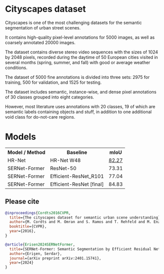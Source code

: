 # Cityscapes dataset

Cityscapes is one of the most challenging datasets for the semantic segmentation of urban street scenes. 

It contains high-quality pixel-level annotations for 5000 images, as well as coarsely annotated 20000 images. 

The dataset contains diverse stereo video sequences with the sizes of 1024 by 2048 pixels, 
recorded during the daytime of 50 European cities visited in several months (spring, summer, and fall) 
with good or average weather conditions. 

The dataset of 5000 fine annotations is divided into three sets: 2975 for training, 500 for validation, and 1525 for testing. 

The dataset includes semantic, instance-wise, and dense pixel annotations of 30 classes grouped into eight categories. 

However, most literature uses annotations with 20 classes, 19 of which are semantic labels containing objects and stuff, 
in addition to one additional void class for do-not-care regions.
# Models
<table><tbody>
<!-- START TABLE -->
<!-- TABLE HEADER -->
<th valign="bottom">Model / Method</th>
<th valign="bottom">Baseline</th>
<th valign="bottom">mIoU</th>
<!-- TABLE BODY -->
<!-- ROW: 1 -->
<tr><td align="left">HR-Net</td>
<td align="left">HR-Net W48</td>
<td align="center"><a href="https://huggingface.co/spaces/serdarerisen/SERNet-Former/blob/main/cityscapes_trainval.pth">82.27</a></td>
</tr>
<!-- ROW: 2 -->
<tr><td align="left">SERNet-Former</td>
<td align="left">ResNet-50</td>
<td align="center">73.31</td>
</tr>
<!-- ROW: 3 -->
<tr><td align="left">SERNet-Former</td>
<td align="left">Efficient-ResNet_R101</td>
<td align="center">77.04</td>
<!-- ROW: 4 -->
<tr><td align="left">SERNet-Former</td>
<td align="left">Efficient-ResNet [final]</td>
<td align="center">84.83</td>
</tr>
</tbody></table>

## Please cite

```bibtex
@inproceedings{Cordts2016CVPR,
  title={The cityscapes dataset for semantic urban scene understanding},
  author={M. Cordts and M. Omran and S. Ramos and T. Rehfeld and M. Enzweiler and R. Benenson and U. Franke and S. Roth, and B. Schiele},
  booktitle={CVPR},
  year={2016},
}

@article{Erisen2024SERNetFormer,
  title={SERNet-Former: Semantic Segmentation by Efficient Residual Network with Attention-Boosting Gates and Attention-Fusion Networks},
  author={Erişen, Serdar},
  journal={arXiv preprint arXiv:2401.15741},
  year={2024}
}
```
